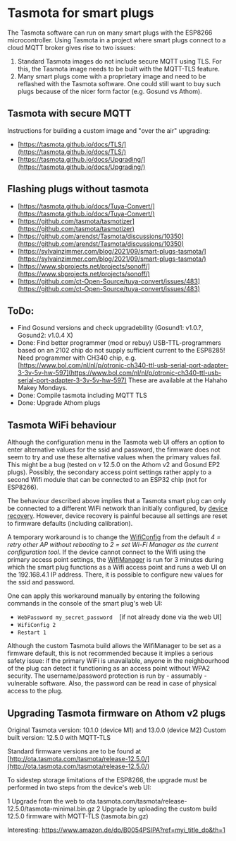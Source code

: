 # Tasmota for smart plugs

The Tasmota software can run on many smart plugs with the ESP8266 microcontroller. Using Tasmota in a project where smart plugs connect to a cloud MQTT broker gives rise to two issues:

1. Standard Tasmota images do not include secure MQTT using TLS. For this, the Tasmota image needs to be built with the MQTT-TLS feature.
2. Many smart plugs come with a proprietary image and need to be reflashed with the Tasmota software. One could still want to buy such plugs because of the nicer form factor (e.g. Gosund vs Athom).

## Tasmota with secure MQTT
Instructions for building a custom image and "over the air" upgrading:

- [https://tasmota.github.io/docs/TLS/](https://tasmota.github.io/docs/TLS/)
- [https://tasmota.github.io/docs/Upgrading/](https://tasmota.github.io/docs/Upgrading/)

## Flashing plugs without tasmota

- [https://tasmota.github.io/docs/Tuya-Convert/](https://tasmota.github.io/docs/Tuya-Convert/)
- [https://github.com/tasmota/tasmotizer](https://github.com/tasmota/tasmotizer)
- [https://github.com/arendst/Tasmota/discussions/10350](https://github.com/arendst/Tasmota/discussions/10350)
- [https://sylvainzimmer.com/blog/2021/09/smart-plugs-tasmota/](https://sylvainzimmer.com/blog/2021/09/smart-plugs-tasmota/)
- [https://www.sbprojects.net/projects/sonoff/](https://www.sbprojects.net/projects/sonoff/)
- [https://github.com/ct-Open-Source/tuya-convert/issues/483](https://github.com/ct-Open-Source/tuya-convert/issues/483)

## ToDo:
- Find Gosund versions and check upgradebility (Gosund1: v1.0.?, Gosund2: v1.0.4 X)
- Done: Find better programmer (mod or rebuy) USB-TTL-programmers based on an 2102 chip do not supply sufficient current to the ESP8285! Need programmer with CH340 chip, e.g. [https://www.bol.com/nl/nl/p/otronic-ch340-ttl-usb-serial-port-adapter-3-3v-5v-hw-597](https://www.bol.com/nl/nl/p/otronic-ch340-ttl-usb-serial-port-adapter-3-3v-5v-hw-597) These are available at the Hahaho Makey Mondays.
- Done: Compile tasmota including MQTT TLS
- Done: Upgrade Athom plugs

## Tasmota WiFi behaviour
Although the configuration menu in the Tasmota web UI offers an option to enter alternative values for the ssid and password, the firmware does not seem to try and use these alternative values when the primary values fail. This might be a bug (tested on v 12.5.0 on the Athom v2 and Gosund EP2 plugs). Possibly, the secondary access point settings rather apply to a second Wifi module that can be connected to an ESP32 chip (not for ESP8266).

The behaviour described above implies that a Tasmota smart plug can only be connected to a different WiFi network than initially configured, by [device recovery](https://tasmota.github.io/docs/Device-Recovery/). However, device recovery is painful because all settings are reset to firmware defaults (including calibration).

A temporary workaround is to change the [WifiConfig](https://tasmota.github.io/docs/Commands/#wi-fi) from the default *4 = retry other AP without rebooting* to *2 = set Wi-Fi Manager as the current configuration tool*. If the device cannot connect to the Wifi using the primary access point settings, the [WifiManager](https://github.com/tzapu/WiFiManager/blob/master/README.md#how-it-works) is run for 3 minutes during which the smart plug functions as a Wifi access point and runs a web UI on the 192.168.4.1 IP address. There, it is possible to configure new values for the ssid and password.

One can apply this workaround manually by entering the following commands in the console of the smart plug's web UI:

- `WebPassword my_secret_password` &nbsp;&nbsp; [if not already done via the web UI]
- `WifiConfig 2`
- `Restart 1`

Although the custom Tasmota build allows the WifiManager to be set as a firmware default, this is not recommended because it implies a serious safety issue: if the primary WiFi is unavailable, anyone in the neighbourhood of the plug can detect it functioning as an access point without WPA2 security. The username/password protection is run by - assumably - vulnerable software. Also, the password can be read in case of physical access to the plug.


## Upgrading Tasmota firmware on Athom v2 plugs
Original Tasmota version: 10.1.0 (device M1) and 13.0.0 (device M2)
Custom built version: 12.5.0 with MQTT-TLS

Standard firmware versions are to be found at [http://ota.tasmota.com/tasmota/release-12.5.0/](http://ota.tasmota.com/tasmota/release-12.5.0/)

To sidestep storage limitations of the ESP8266, the upgrade must be performed in two steps from the device's web UI:

1 Upgrade from the web to ota.tasmota.com/tasmota/release-12.5.0/tasmota-minimal.bin.gz
2 Upgrade by uploading the custom build 12.5.0 firmware with MQTT-TLS (tasmota.bin.gz)


Interesting: https://www.amazon.de/dp/B0054PSIPA?ref=myi_title_dp&th=1


